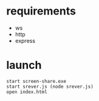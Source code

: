 # requirements

* ws
* http
* express

# launch

```
start screen-share.exe
start srever.js (node srever.js)
open index.html
```
